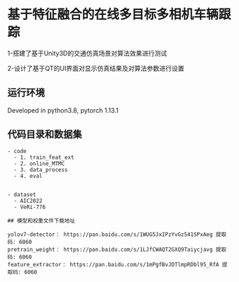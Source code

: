 # 基于特征融合的在线多目标多相机车辆跟踪

1-搭建了基于Unity3D的交通仿真场景对算法效果进行测试

2-设计了基于QT的UI界面对显示仿真结果及对算法参数进行设置

## 运行环境
Developed in python3.8, pytorch 1.13.1

## 代码目录和数据集
```
- code
  - 1. train_feat_ext
  - 2. online_MTMC
  - 3. data_process
  - 4. eval


- dataset
  - AIC2022
  - VeRi-776

## 模型和权重文件下载地址

yolov7-detector： https://pan.baidu.com/s/1WUG5JxIPzYvGz541SPxAeg 提取码: 6060
pretrain_weight： https://pan.baidu.com/s/1LJfCWAQT2GXQ9Taiycjavg 提取码: 6060
feature_extractor： https://pan.baidu.com/s/1mPgfBvJDTlmpRDbl95_RfA 提取码: 6060
